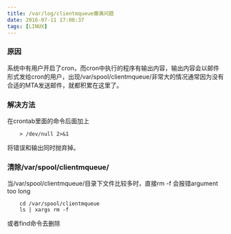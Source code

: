 ```yaml
---
title: /var/log/clientmqueue爆满问题
date: 2016-07-11 17:08:37
tags: [LINUX]
---
```


### 原因

系统中有用户开启了cron，而cron中执行的程序有输出内容，输出内容会以邮件形式发给cron的用户，出现/var/spool/clientmqueue/非常大的情况通常因为没有合适的MTA发送邮件，就都积累在这里了。

<!-- more -->

### 解决方法

在crontab里面的命令后面加上

```
	> /dev/null 2>&1 
```

将错误和输出同时抛弃掉。

### 清除/var/spool/clientmqueue/

当/var/spool/clientmqueue/目录下文件比较多时，直接rm -f 会报错argument too long

```
	cd /var/spool/clientmqueue
	ls | xargs rm -f
```
或者find命令去删除

